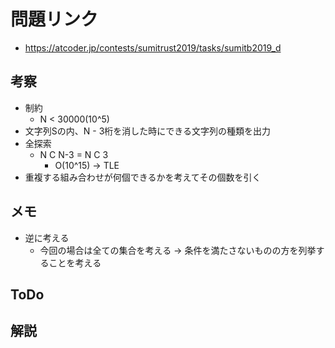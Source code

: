 # 問題リンク
- https://atcoder.jp/contests/sumitrust2019/tasks/sumitb2019_d

## 考察
- 制約
    - N < 30000(10^5)
- 文字列Sの内、N - 3桁を消した時にできる文字列の種類を出力
- 全探索
    - N C N-3 = N C 3
        - O(10^15) -> TLE
- 重複する組み合わせが何個できるかを考えてその個数を引く

## メモ
- 逆に考える
    - 今回の場合は全ての集合を考える -> 条件を満たさないものの方を列挙することを考える

## ToDo

## 解説